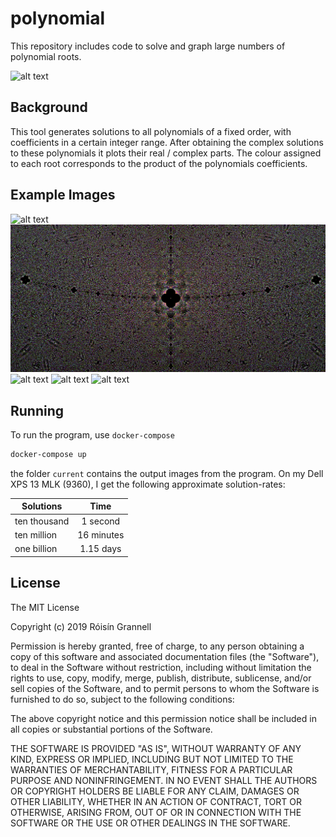 # polynomial

This repository includes code to solve and graph large numbers of polynomial roots.

![alt text](examples/example-6.png "Monic Polynomial Graph")

## Background

This tool generates solutions to all polynomials of a fixed order, with coefficients in a certain integer range. After obtaining the complex solutions to these polynomials it plots their real / complex parts. The colour assigned to each root corresponds to the product of the polynomials coefficients.

## Example Images

![alt text](examples/example-6.png "Monic Polynomial Graph")
![alt text](examples/example-2.png "Monic Polynomial Graph")
![alt text](examples/example-3.png "Monic Polynomial Graph")
![alt text](examples/example-4.png "Monic Polynomial Graph")
![alt text](examples/example-5.png "Monic Polynomial Graph")

## Running

To run the program, use `docker-compose`

```sh
docker-compose up
```

the folder `current` contains the output images from the program. On my Dell XPS 13 MLK (9360), I get the following approximate solution-rates:

| Solutions     | Time          |
| ------------- |:-------------:|
| ten thousand  | 1 second      |
| ten million   | 16 minutes    |
| one billion   | 1.15 days     |

## License

The MIT License

Copyright (c) 2019 Róisín Grannell

Permission is hereby granted, free of charge, to any person obtaining a copy of this software and associated documentation files (the "Software"), to deal in the Software without restriction, including without limitation the rights to use, copy, modify, merge, publish, distribute, sublicense, and/or sell copies of the Software, and to permit persons to whom the Software is furnished to do so, subject to the following conditions:

The above copyright notice and this permission notice shall be included in all copies or substantial portions of the Software.

THE SOFTWARE IS PROVIDED "AS IS", WITHOUT WARRANTY OF ANY KIND, EXPRESS OR IMPLIED, INCLUDING BUT NOT LIMITED TO THE WARRANTIES OF MERCHANTABILITY, FITNESS FOR A PARTICULAR PURPOSE AND NONINFRINGEMENT. IN NO EVENT SHALL THE AUTHORS OR COPYRIGHT HOLDERS BE LIABLE FOR ANY CLAIM, DAMAGES OR OTHER LIABILITY, WHETHER IN AN ACTION OF CONTRACT, TORT OR OTHERWISE, ARISING FROM, OUT OF OR IN CONNECTION WITH THE SOFTWARE OR THE USE OR OTHER DEALINGS IN THE SOFTWARE.
